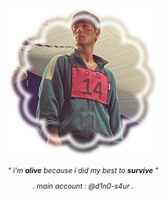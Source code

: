 <p align="center"> 
<img src="35C5BEB9-9084-4006-9633-11242EBD66E0.png">
<p align="center"> 
<t><i>" i'm <b>alive</b> because i did my best to <b>survive</b> "</i></t>
<p align="center"> 
<i><t>. main account : @d1n0-s4ur .</t></i>
